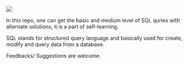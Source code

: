 <img src='https://thumbs.gfycat.com/InsistentSardonicAppaloosa-max-1mb.gif'>


In this repo, one can get the basic and medium level of SQL quries with alternate solutions, it is a part of self-learning.

SQL stands for structured query language and basically used for create, modify and query data from a database.

Feedbacks/ Suggestions are welcome.
